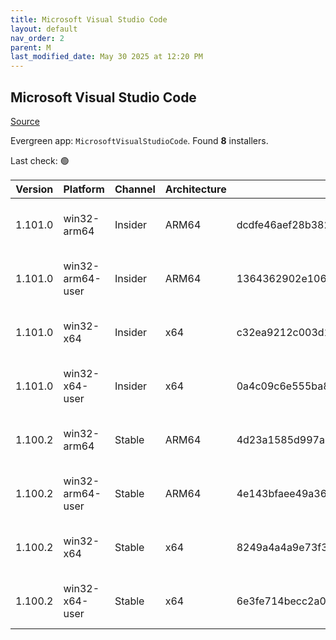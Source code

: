 ```yaml
---
title: Microsoft Visual Studio Code
layout: default
nav_order: 2
parent: M
last_modified_date: May 30 2025 at 12:20 PM
---
```


## Microsoft Visual Studio Code

[Source](https://code.visualstudio.com)

Evergreen app: `MicrosoftVisualStudioCode`. Found **8** installers.

Last check: 🟢

| Version | Platform         | Channel | Architecture | Sha256                                                           | URI                                                                                                                                                                                                                                                                                                              |
| ------- | ---------------- | ------- | ------------ | ---------------------------------------------------------------- | ---------------------------------------------------------------------------------------------------------------------------------------------------------------------------------------------------------------------------------------------------------------------------------------------------------------- |
| 1.101.0 | win32-arm64      | Insider | ARM64        | dcdfe46aef28b382336c9bc81695ec5ab53380c8443c6a235b6b6a0c8553ce7c | [https://vscode.download.prss.microsoft.com/dbazure/download/insider/1b4b2f807c36c2347167790756941d3058a3e8ae/VSCodeSetup-arm64-1.101.0-insider.exe](https://vscode.download.prss.microsoft.com/dbazure/download/insider/1b4b2f807c36c2347167790756941d3058a3e8ae/VSCodeSetup-arm64-1.101.0-insider.exe)         |
| 1.101.0 | win32-arm64-user | Insider | ARM64        | 1364362902e106c2303a24095e50c5c56b031cc2f09707d6c5cfecba76d9fa4f | [https://vscode.download.prss.microsoft.com/dbazure/download/insider/1b4b2f807c36c2347167790756941d3058a3e8ae/VSCodeUserSetup-arm64-1.101.0-insider.exe](https://vscode.download.prss.microsoft.com/dbazure/download/insider/1b4b2f807c36c2347167790756941d3058a3e8ae/VSCodeUserSetup-arm64-1.101.0-insider.exe) |
| 1.101.0 | win32-x64        | Insider | x64          | c32ea9212c003d183a50287c011f5afed8d09d4df198bff41db73785cd40df64 | [https://vscode.download.prss.microsoft.com/dbazure/download/insider/1b4b2f807c36c2347167790756941d3058a3e8ae/VSCodeSetup-x64-1.101.0-insider.exe](https://vscode.download.prss.microsoft.com/dbazure/download/insider/1b4b2f807c36c2347167790756941d3058a3e8ae/VSCodeSetup-x64-1.101.0-insider.exe)             |
| 1.101.0 | win32-x64-user   | Insider | x64          | 0a4c09c6e555ba8947502a5f5a0fb3d44c1f17777b7368f6166639a0f0758258 | [https://vscode.download.prss.microsoft.com/dbazure/download/insider/1b4b2f807c36c2347167790756941d3058a3e8ae/VSCodeUserSetup-x64-1.101.0-insider.exe](https://vscode.download.prss.microsoft.com/dbazure/download/insider/1b4b2f807c36c2347167790756941d3058a3e8ae/VSCodeUserSetup-x64-1.101.0-insider.exe)     |
| 1.100.2 | win32-arm64      | Stable  | ARM64        | 4d23a1585d997a2d0f26b94d3de133257d9db89e3756a64a0a38b8cc9ad431c8 | [https://vscode.download.prss.microsoft.com/dbazure/download/stable/848b80aeb52026648a8ff9f7c45a9b0a80641e2e/VSCodeSetup-arm64-1.100.2.exe](https://vscode.download.prss.microsoft.com/dbazure/download/stable/848b80aeb52026648a8ff9f7c45a9b0a80641e2e/VSCodeSetup-arm64-1.100.2.exe)                           |
| 1.100.2 | win32-arm64-user | Stable  | ARM64        | 4e143bfaee49a367eb814d6d477c006e4adb9ca8f58af3a067717be3c5e22153 | [https://vscode.download.prss.microsoft.com/dbazure/download/stable/848b80aeb52026648a8ff9f7c45a9b0a80641e2e/VSCodeUserSetup-arm64-1.100.2.exe](https://vscode.download.prss.microsoft.com/dbazure/download/stable/848b80aeb52026648a8ff9f7c45a9b0a80641e2e/VSCodeUserSetup-arm64-1.100.2.exe)                   |
| 1.100.2 | win32-x64        | Stable  | x64          | 8249a4a4a9e73f34b6f4f4d51481d1a7d547c2c55560e45482d7d8b23017c646 | [https://vscode.download.prss.microsoft.com/dbazure/download/stable/848b80aeb52026648a8ff9f7c45a9b0a80641e2e/VSCodeSetup-x64-1.100.2.exe](https://vscode.download.prss.microsoft.com/dbazure/download/stable/848b80aeb52026648a8ff9f7c45a9b0a80641e2e/VSCodeSetup-x64-1.100.2.exe)                               |
| 1.100.2 | win32-x64-user   | Stable  | x64          | 6e3fe714becc2a0eae3ae2c18ee8a486d11404bba583918b56459fa712505537 | [https://vscode.download.prss.microsoft.com/dbazure/download/stable/848b80aeb52026648a8ff9f7c45a9b0a80641e2e/VSCodeUserSetup-x64-1.100.2.exe](https://vscode.download.prss.microsoft.com/dbazure/download/stable/848b80aeb52026648a8ff9f7c45a9b0a80641e2e/VSCodeUserSetup-x64-1.100.2.exe)                       |
